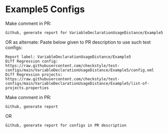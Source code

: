 # Example5 Configs
Make comment in PR:
```
Github, generate report for VariableDeclarationUsageDistance/Example5
```
OR as alternate:
Paste below given to PR description to use such test configs:
```
Report label: VariableDeclarationUsageDistance/Example5
Diff Regression config: https://raw.githubusercontent.com/checkstyle/test-configs/main/VariableDeclarationUsageDistance/Example5/config.xml
Diff Regression projects: https://raw.githubusercontent.com/checkstyle/test-configs/main/VariableDeclarationUsageDistance/Example5/list-of-projects.properties
```
Make comment in PR:
```
Github, generate report
```
OR
```
Github, generate report for configs in PR description
```
